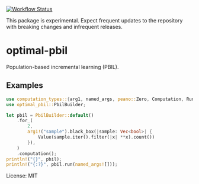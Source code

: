 [![Workflow Status](https://github.com/justinlovinger/optimal-rs/workflows/build/badge.svg)](https://github.com/justinlovinger/optimal-rs/actions?query=workflow%3A%22build%22)

This package is experimental.
Expect frequent updates to the repository
with breaking changes
and infrequent releases.

# optimal-pbil

Population-based incremental learning (PBIL).

## Examples

```rust
use computation_types::{arg1, named_args, peano::Zero, Computation, Run, Value};
use optimal_pbil::PbilBuilder;

let pbil = PbilBuilder::default()
    .for_(
        2,
        arg1!("sample").black_box(|sample: Vec<bool>| {
            Value(sample.iter().filter(|x| **x).count())
        }),
    )
    .computation();
println!("{}", pbil);
println!("{:?}", pbil.run(named_args![]));
```

License: MIT
